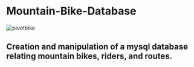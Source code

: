 # Mountain-Bike-Database
![pivotbike](https://user-images.githubusercontent.com/45957263/200427493-856605b0-b61d-46ac-851d-d6ffc96bee7e.jpg)

## Creation and manipulation of a mysql database relating mountain bikes, riders, and routes.
